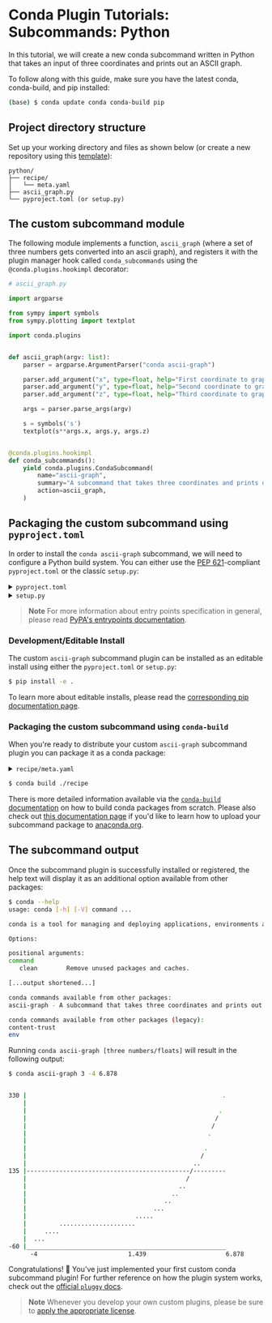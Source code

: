 [template]: https://github.com/conda/conda-plugin-template/generate
[pyproject.toml docs]: https://packaging.python.org/en/latest/tutorials/packaging-projects/#creating-pyproject-toml
[entrypoints docs]: https://packaging.python.org/en/latest/specifications/entry-points/
[editable install doc]: https://pip.pypa.io/en/stable/topics/local-project-installs/#editable-installs
[build conda packages]: https://docs.conda.io/projects/conda-build/en/latest/user-guide/tutorials/build-pkgs.html
[upload to anaconda.org]: https://docs.anaconda.com/anacondaorg/user-guide/tasks/work-with-packages/#uploading-packages
[anaconda.org site]: https://anaconda.org/
[pluggy docs]: https://pluggy.readthedocs.io/en/stable/index.html
[licenses]: https://docs.conda.io/projects/conda/en/latest/dev-guide/plugin-api/index.html#a-note-on-licensing
[pep 621]: https://peps.python.org/pep-0621/
[setup.py docs]: https://docs.python.org/3/distutils/setupscript.html

# Conda Plugin Tutorials: Subcommands: Python

In this tutorial, we will create a new conda subcommand written in Python that takes an input of three coordinates and prints out an ASCII graph.

To follow along with this guide, make sure you have the latest conda, conda-build, and pip installed:

```bash
(base) $ conda update conda conda-build pip
```

## Project directory structure

Set up your working directory and files as shown below (or create a new repository using this [template][template]):

```
python/
├── recipe/
│   └── meta.yaml
├── ascii_graph.py
└── pyproject.toml (or setup.py)
```

## The custom subcommand module

The following module implements a function, `ascii_graph` (where a set of three numbers gets converted into an ascii graph), and registers it with the plugin manager hook called `conda_subcommands` using the `@conda.plugins.hookimpl` decorator:

```python
# ascii_graph.py

import argparse

from sympy import symbols
from sympy.plotting import textplot

import conda.plugins


def ascii_graph(argv: list):
    parser = argparse.ArgumentParser("conda ascii-graph")

    parser.add_argument("x", type=float, help="First coordinate to graph")
    parser.add_argument("y", type=float, help="Second coordinate to graph")
    parser.add_argument("z", type=float, help="Third coordinate to graph")

    args = parser.parse_args(argv)

    s = symbols('s')
    textplot(s**args.x, args.y, args.z)


@conda.plugins.hookimpl
def conda_subcommands():
    yield conda.plugins.CondaSubcommand(
        name="ascii-graph",
        summary="A subcommand that takes three coordinates and prints out an ascii graph",
        action=ascii_graph,
    )
```


## Packaging the custom subcommand using `pyproject.toml`

In order to install the `conda ascii-graph` subcommand, we will need to configure a Python build system. You can either use the [PEP 621][pep 621]-compliant `pyproject.toml` or the classic `setup.py`:

<details>
<summary><code>pyproject.toml</code></summary>

```toml
[build-system]
requires = ["setuptools>=61.0", "setuptools-scm"]
build-backend = "setuptools.build_meta"

[project]
name = "ascii-graph"
version = "1.0"
description = "My ascii graph subcommand plugin"
requires-python = ">=3.7"
dependencies = ["conda", "sympy"]

[project.entry-points.conda]
ascii-graph = "ascii_graph"

[tool.setuptools]
py-modules = ["ascii_graph"]
```

> **Note**
> #### `[build-system]`
> - `requires` This is a list of requirement specifiers for build-time dependencies of a package.
> - `build-backend` Build backends have the ability to accept configuration settings, which can change the way that the package building is handled.
>
> #### `[project]`
> * `name` (required) This is the name of the package that contains your subcommand. This is also how others will find your subcommand package if you choose to upload it to PyPI.
> * `version` (required) The version of the project; can be specified *either* statically or listed as dynamic.
> `description` A brief description of the project.
> * `requires-python` The version(s) of Python required by your project.
> * `dependencies` These are all of the dependencies for your project. This specific subcommand example requires both `conda` and `sympy`, which is why they are both listed here.
>
> For more information on `pyproject.toml` see the [PyPA packaging documentation][pyproject.toml docs].

</details>

<details>
<summary><code>setup.py</code></summary>

```python
from setuptools import setup

setup(
    name="ascii-graph",
    version="1.0",
    description="My ascii graph subcommand plugin",
    python_requires=">=3.7",
    install_requires=["conda", "sympy"],
    py_modules=["ascii_graph"],
    entry_points={"conda": ["ascii-graph = ascii_graph"]},
)
```

> **Note**
> * `name` This is the name of the package that contains your subcommand. This is also how others will find your subcommand package if you choose to upload it to PyPI.
> * `install_requires` These are all of the dependencies for your project. This should at a minimum always contain the version of conda for which your plugin is compatible with.
> * `entry_points` The entry point you list here is how conda will discover your plugin and should point to the file containing the `conda.plugins.register` hook. In our simple use case, it points to the `ascii_graph` module contained within the `ascii_graph.py` file. For more complex examples where your module is contained within a folder, it may look more like `my_module.main` or `my_modules.plugin_hooks`.
> * `py_modules` The `py_modules` variables lets `setup` know exactly where to look for all of the modules that comprise your plugin source code.
>
> For more information on `setup.py` see the [Python setup script documentation][setup.py docs].

</details>

> **Note**
> For more information about entry points specification in general, please read [PyPA's entrypoints documentation][entrypoints docs].

### Development/Editable Install

The custom `ascii-graph` subcommand plugin can be installed as an editable install using either the `pyproject.toml` or `setup.py`:

```bash
$ pip install -e .
```

To learn more about editable installs, please read the [corresponding pip documentation page][editable install doc].

### Packaging the custom subcommand using `conda-build`

When you're ready to distribute your custom `ascii-graph` subcommand plugin you can package it as a conda package:

<details>
<summary><code>recipe/meta.yaml</code></summary>

```yaml
package:
  name: ascii-graph
  version: 1.0

source:
  path: ../

build:
  script: $PYTHON -m pip install --no-deps .

requirements:
  host:
    - python >=3.7

  run:
    - conda
    - python >=3.7
    - sympy

about:
  home: https://github.com/conda/conda-plugin-template
  license: BSD-3-Clause
  summary: My ascii graph subcommand plugin
```

</details>

```bash
$ conda build ./recipe
```

There is more detailed information available via the [`conda-build` documentation][build conda packages] on how to build conda packages from scratch. Please also check out [this documentation page][upload to anaconda.org] if you'd like to learn how to upload your subcommand package to [anaconda.org][anaconda.org site].

## The subcommand output

Once the subcommand plugin is successfully installed or registered, the help text will display it as an additional option available from other packages:

```bash
$ conda --help
usage: conda [-h] [-V] command ...

conda is a tool for managing and deploying applications, environments and packages.

Options:

positional arguments:
command
   clean        Remove unused packages and caches.

[...output shortened...]

conda commands available from other packages:
ascii-graph - A subcommand that takes three coordinates and prints out an ascii graph

conda commands available from other packages (legacy):
content-trust
env
```

Running `conda ascii-graph [three numbers/floats]` will result in the following output:

```bash
$ conda ascii-graph 3 -4 6.878


330 |                                                      .
    |
    |                                                     .
    |                                                    /
    |                                                   /
    |                                                  .
    |
    |                                                 .
    |                                                /
    |                                              ..
135 |---------------------------------------------/---------
    |                                            /
    |                                          ..
    |                                        ..
    |                                      ..
    |                                   ...
    |                              .....
    |         .....................
    |     ....
    |  ...
-60 |_______________________________________________________
      -4                         1.439                      6.878
```

Congratulations! 🎉 You've just implemented your first custom conda subcommand plugin! For further reference on how the plugin system works, check out the [official `pluggy` docs][pluggy docs].

> **Note**
> Whenever you develop your own custom plugins, please be sure to [apply the appropriate license][licenses].
